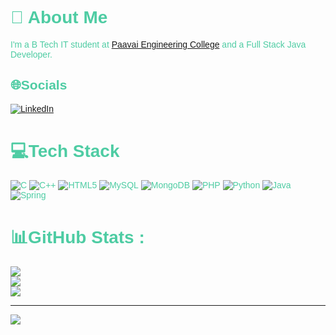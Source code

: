 <style>
  body {
    font-family: 'UniAwf', sans-serif;
    color: #4ecca3; /* Green color */
  }
</style>

# 💫 About Me

<p>
  I'm a B Tech IT student at 
  <a href="https://pec.paavai.edu.in/" target="_blank">Paavai Engineering College</a>
  and a Full Stack Java Developer.
</p>

## 🌐Socials
[![LinkedIn](https://img.shields.io/badge/LinkedIn-%230077B5.svg?logo=linkedin&logoColor=white)](https://linkedin.com/in/https://linkedin.com/in/EswaranDev) 

# 💻Tech Stack
![C](https://img.shields.io/badge/c-%2300599C.svg?style=for-the-badge&logo=c&logoColor=white) ![C++](https://img.shields.io/badge/c++-%2300599C.svg?style=for-the-badge&logo=c%2B%2B&logoColor=white) ![HTML5](https://img.shields.io/badge/html5-%23E34F26.svg?style=for-the-badge&logo=html5&logoColor=white) ![MySQL](https://img.shields.io/badge/mysql-%2300f.svg?style=for-the-badge&logo=mysql&logoColor=white) ![MongoDB](https://img.shields.io/badge/MongoDB-%234ea94b.svg?style=for-the-badge&logo=mongodb&logoColor=white) ![PHP](https://img.shields.io/badge/php-%23777BB4.svg?style=for-the-badge&logo=php&logoColor=white) ![Python](https://img.shields.io/badge/python-3670A0?style=for-the-badge&logo=python&logoColor=ffdd54) ![Java](https://img.shields.io/badge/java-%23ED8B00.svg?style=for-the-badge&logo=java&logoColor=white) ![Spring](https://img.shields.io/badge/spring-%236DB33F.svg?style=for-the-badge&logo=spring&logoColor=white)
# 📊GitHub Stats :
![](https://github-readme-stats.vercel.app/api?username=Eswaran-IT&theme=radical&hide_border=false&include_all_commits=false&count_private=false)<br/>
![](https://github-readme-streak-stats.herokuapp.com/?user=Eswaran-IT&theme=radical&hide_border=false)<br/>
![](https://github-readme-stats.vercel.app/api/top-langs/?username=Eswaran-IT&theme=radical&hide_border=false&include_all_commits=false&count_private=false&layout=compact)

---
[![](https://visitcount.itsvg.in/api?id=Eswaran-IT&icon=0&color=0)](https://visitcount.itsvg.in)
